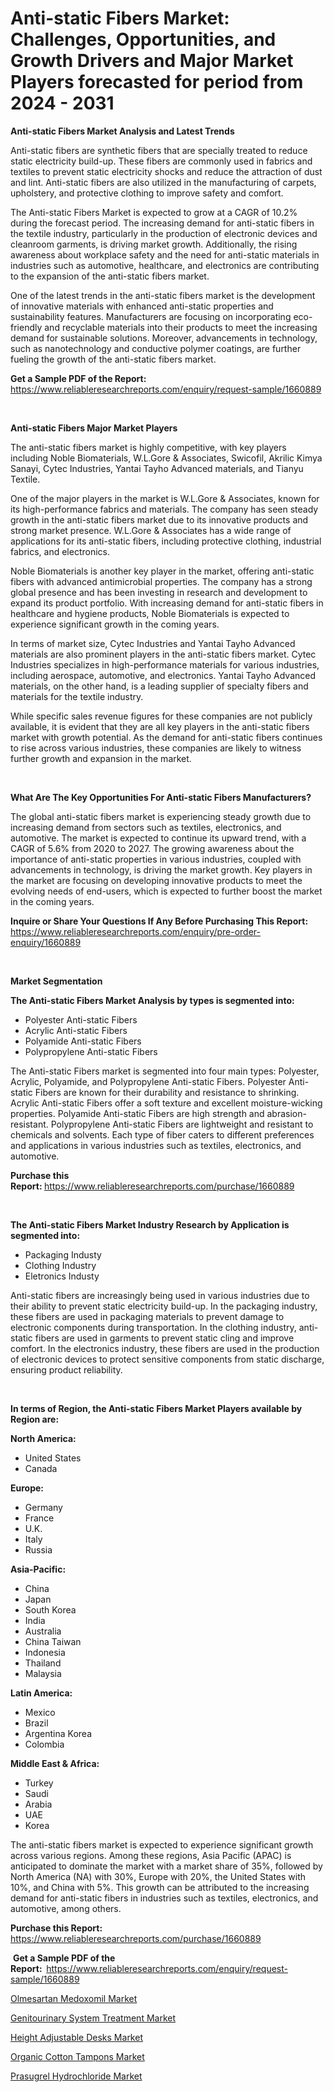<p><h1>Anti-static Fibers Market: Challenges, Opportunities, and Growth Drivers and Major Market Players forecasted for period from 2024 - 2031</h1></p><p><strong>Anti-static Fibers Market Analysis and Latest Trends</strong></p>
<p><p>Anti-static fibers are synthetic fibers that are specially treated to reduce static electricity build-up. These fibers are commonly used in fabrics and textiles to prevent static electricity shocks and reduce the attraction of dust and lint. Anti-static fibers are also utilized in the manufacturing of carpets, upholstery, and protective clothing to improve safety and comfort.</p><p>The Anti-static Fibers Market is expected to grow at a CAGR of 10.2% during the forecast period. The increasing demand for anti-static fibers in the textile industry, particularly in the production of electronic devices and cleanroom garments, is driving market growth. Additionally, the rising awareness about workplace safety and the need for anti-static materials in industries such as automotive, healthcare, and electronics are contributing to the expansion of the anti-static fibers market.</p><p>One of the latest trends in the anti-static fibers market is the development of innovative materials with enhanced anti-static properties and sustainability features. Manufacturers are focusing on incorporating eco-friendly and recyclable materials into their products to meet the increasing demand for sustainable solutions. Moreover, advancements in technology, such as nanotechnology and conductive polymer coatings, are further fueling the growth of the anti-static fibers market.</p></p>
<p><strong>Get a Sample PDF of the Report:&nbsp;</strong> <a href="https://www.reliableresearchreports.com/enquiry/request-sample/1660889">https://www.reliableresearchreports.com/enquiry/request-sample/1660889</a></p>
<p>&nbsp;</p>
<p><strong>Anti-static Fibers Major Market Players</strong></p>
<p><p>The anti-static fibers market is highly competitive, with key players including Noble Biomaterials, W.L.Gore & Associates, Swicofil, Akrilic Kimya Sanayi, Cytec Industries, Yantai Tayho Advanced materials, and Tianyu Textile. </p><p>One of the major players in the market is W.L.Gore & Associates, known for its high-performance fabrics and materials. The company has seen steady growth in the anti-static fibers market due to its innovative products and strong market presence. W.L.Gore & Associates has a wide range of applications for its anti-static fibers, including protective clothing, industrial fabrics, and electronics.</p><p>Noble Biomaterials is another key player in the market, offering anti-static fibers with advanced antimicrobial properties. The company has a strong global presence and has been investing in research and development to expand its product portfolio. With increasing demand for anti-static fibers in healthcare and hygiene products, Noble Biomaterials is expected to experience significant growth in the coming years.</p><p>In terms of market size, Cytec Industries and Yantai Tayho Advanced materials are also prominent players in the anti-static fibers market. Cytec Industries specializes in high-performance materials for various industries, including aerospace, automotive, and electronics. Yantai Tayho Advanced materials, on the other hand, is a leading supplier of specialty fibers and materials for the textile industry.</p><p>While specific sales revenue figures for these companies are not publicly available, it is evident that they are all key players in the anti-static fibers market with growth potential. As the demand for anti-static fibers continues to rise across various industries, these companies are likely to witness further growth and expansion in the market.</p></p>
<p>&nbsp;</p>
<p><strong>What Are The Key Opportunities For Anti-static Fibers Manufacturers?</strong></p>
<p><p>The global anti-static fibers market is experiencing steady growth due to increasing demand from sectors such as textiles, electronics, and automotive. The market is expected to continue its upward trend, with a CAGR of 5.6% from 2020 to 2027. The growing awareness about the importance of anti-static properties in various industries, coupled with advancements in technology, is driving the market growth. Key players in the market are focusing on developing innovative products to meet the evolving needs of end-users, which is expected to further boost the market in the coming years.</p></p>
<p><strong>Inquire or Share Your Questions If Any Before Purchasing This Report:</strong> <a href="https://www.reliableresearchreports.com/enquiry/pre-order-enquiry/1660889">https://www.reliableresearchreports.com/enquiry/pre-order-enquiry/1660889</a></p>
<p>&nbsp;</p>
<p><strong>Market Segmentation</strong></p>
<p><strong>The Anti-static Fibers Market Analysis by types is segmented into:</strong></p>
<p><ul><li>Polyester Anti-static Fibers</li><li>Acrylic Anti-static Fibers</li><li>Polyamide Anti-static Fibers</li><li>Polypropylene Anti-static Fibers</li></ul></p>
<p><p>The Anti-static Fibers market is segmented into four main types: Polyester, Acrylic, Polyamide, and Polypropylene Anti-static Fibers. Polyester Anti-static Fibers are known for their durability and resistance to shrinking. Acrylic Anti-static Fibers offer a soft texture and excellent moisture-wicking properties. Polyamide Anti-static Fibers are high strength and abrasion-resistant. Polypropylene Anti-static Fibers are lightweight and resistant to chemicals and solvents. Each type of fiber caters to different preferences and applications in various industries such as textiles, electronics, and automotive.</p></p>
<p><strong>Purchase this Report:&nbsp;</strong><a href="https://www.reliableresearchreports.com/purchase/1660889">https://www.reliableresearchreports.com/purchase/1660889</a></p>
<p>&nbsp;</p>
<p><strong>The Anti-static Fibers Market Industry Research by Application is segmented into:</strong></p>
<p><ul><li>Packaging Industy</li><li>Clothing Industry</li><li>Eletronics Industy</li></ul></p>
<p><p>Anti-static fibers are increasingly being used in various industries due to their ability to prevent static electricity build-up. In the packaging industry, these fibers are used in packaging materials to prevent damage to electronic components during transportation. In the clothing industry, anti-static fibers are used in garments to prevent static cling and improve comfort. In the electronics industry, these fibers are used in the production of electronic devices to protect sensitive components from static discharge, ensuring product reliability.</p></p>
<p>&nbsp;</p>
<p><strong>In terms of Region, the Anti-static Fibers Market Players available by Region are:</strong></p>
<p>
    <p> <strong> North America: </strong>
        <ul>
            <li>United States</li>
            <li>Canada</li>
        </ul>
        </p> 
    <p> <strong> Europe: </strong>
        <ul>
            <li>Germany</li>
            <li>France</li>
            <li>U.K.</li>
            <li>Italy</li>
            <li>Russia</li>
        </ul>
        </p> 
    <p> <strong> Asia-Pacific: </strong>
        <ul>
            <li>China</li>
            <li>Japan</li>
            <li>South Korea</li>
            <li>India</li>
            <li>Australia</li>
            <li>China Taiwan</li>
            <li>Indonesia</li>
            <li>Thailand</li>
            <li>Malaysia</li>
        </ul>
        </p> 
    <p> <strong> Latin America: </strong>
        <ul>
            <li>Mexico</li>
            <li>Brazil</li>
            <li>Argentina Korea</li>
            <li>Colombia</li>
        </ul>
        </p> 
    <p> <strong> Middle East & Africa: </strong>
        <ul>
            <li>Turkey</li>
            <li>Saudi</li>
            <li>Arabia</li>
            <li>UAE</li>
            <li>Korea</li>
        </ul>
    </p>
    </p>
<p><p>The anti-static fibers market is expected to experience significant growth across various regions. Among these regions, Asia Pacific (APAC) is anticipated to dominate the market with a market share of 35%, followed by North America (NA) with 30%, Europe with 20%, the United States with 10%, and China with 5%. This growth can be attributed to the increasing demand for anti-static fibers in industries such as textiles, electronics, and automotive, among others.</p></p>
<p><strong>Purchase this Report: </strong><a href="https://www.reliableresearchreports.com/purchase/1660889">https://www.reliableresearchreports.com/purchase/1660889</a></p>
<p>&nbsp;<strong>Get a Sample PDF of the Report:&nbsp;&nbsp;</strong><a href="https://www.reliableresearchreports.com/enquiry/request-sample/1660889">https://www.reliableresearchreports.com/enquiry/request-sample/1660889</a></p>
<p><strong></strong></p>
<p><p><a href="https://florentine-yuzu-f42.notion.site/Global-Olmesartan-Medoxomil-Market-by-Types-Applications-and-Major-Players-with-Regional-Growth-R-53ba6494303f47a891bfb89c0d44300f">Olmesartan Medoxomil Market</a></p><p><a href="https://changeable-paste-463.notion.site/Genitourinary-System-Treatment-Market-Research-Report-Unlocks-Analysis-on-the-Market-Financial-Statu-40403af4518840958c587106efb6a815">Genitourinary System Treatment Market</a></p><p><a href="https://view.publitas.com/reportprime-1/height-adjustable-desks-market-size-furnishes-valuable-information-encompassing-market-share-market-trends-and-projections-spanning-from-2024-to-2031/">Height Adjustable Desks Market</a></p><p><a href="https://view.publitas.com/reportprime-1/organic-cotton-tampons-market-size-growing-and-forecasted-for-period-from-2024-2031-and-provides-complete-market-analysis-of-this-market/">Organic Cotton Tampons Market</a></p><p><a href="https://fuschia-pecorino-a6d.notion.site/Prasugrel-Hydrochloride-Market-Offers-Provide-Insightful-Data-for-the-Time-Period-from-2024-to-2031--e177f2c7c41f493680dd022584874eda">Prasugrel Hydrochloride Market</a></p></p>